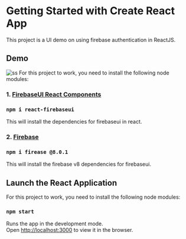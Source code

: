 # Getting Started with Create React App
This project is a UI demo on using firebase authentication in ReactJS.

## Demo
![ss](https://user-images.githubusercontent.com/45277717/136733283-3de1bcb4-b622-4ec6-a720-45b501c1192d.PNG)
For this project to work, you need to install the following node modules:

### 1. [FirebaseUI React Components](https://www.npmjs.com/package/firebaseui)
### `npm i react-firebaseui`
This will install the dependencies for firebaseui in react.

### 2. [Firebase](https://www.npmjs.com/package/firebase/v/8.0.1)
### `npm i firease @8.0.1`
This will install the firebase v8 dependencies for firebaseui.


## Launch the React Application
For this project to work, you need to install the following node modules:
### `npm start`
Runs the app in the development mode.\
Open [http://localhost:3000](http://localhost:3000) to view it in the browser.



